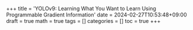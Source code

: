+++
title = 'YOLOv9: Learning What You Want to Learn Using Programmable Gradient Information'
date = 2024-02-27T10:53:48+09:00
draft = true
math = true
tags = []
categories = []
toc = true
+++

# 


